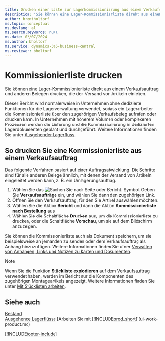 ```yaml
---
title: Drucken einer Liste zur Lagerkommissionierung aus einem Verkaufsauftrag
description: 'Sie können eine Lager-Kommissionierliste direkt aus einem Verkaufsauftrag, Verkaufsbeleg, Rechnungsbeleg und anderen ausgehenden Verkaufsauftragsbelegen drucken.'
author: brentholtorf
ms.topic: conceptual
ms.devlang: al
ms.search.keywords: null
ms.date: 02/07/2024
ms.author: bholtorf
ms.service: dynamics-365-business-central
ms.reviewer: bholtorf
---
```

# <a name="print-the-picking-list"></a>Kommissionierliste drucken

Sie können eine Lager-Kommissionierliste direkt aus einem Verkaufsauftrag und anderen Belegen drucken, die den Versand von Artikeln einleiten.

Dieser Bericht wird normalerweise in Unternehmen ohne dedizierte Funktionen für die Lagerverwaltung verwendet, sodass ein Lagerarbeiter die Kommissionierliste über den zugehörigen Verkaufsbeleg aufrufen oder drucken kann. In Unternehmen mit höherem Volumen oder komplexeren Prozessen werden die Lieferung und die Kommissionierung in dedizierten Lagerdokumenten geplant und durchgeführt. Weitere Informationen finden Sie unter [Ausgehender Lagerfluss](design-details-outbound-warehouse-flow.md).

## <a name="to-print-a-picking-list-from-a-sales-order"></a>So drucken Sie eine Kommissionierliste aus einem Verkaufsauftrag

Das folgende Verfahren basiert auf einer Auftragsabwicklung. Die Schritte sind für alle anderen Belege ähnlich, mit denen der Versand von Artikeln eingeleitet werden kann, z. B. ein Umlagerungsauftrag.

1. Wählen Sie das ![Suchen Sie nach Seite oder Bericht.](media/ui-search/search_small.png "Suche nach dem Symbol für Seite oder Bericht") Symbol. Geben Sie **Verkaufsaufträge** ein, und wählen Sie dann den zugehörigen Link.  
2. Öffnen Sie den Verkaufsauftrag, für den Sie Artikel auswählen möchten.  
3. Wählen Sie die Aktion **Bericht** und dann die Aktion **Kommissionierliste nach Bestellung** aus.  
4. Wählen Sie die Schaltfläche **Drucken** aus, um die Kommissionierliste zu drucken, oder die Schaltfläche **Vorschau**, um sie auf dem Bildschirm anzuzeigen.

Sie können die Kommissionierliste auch als Dokument speichern, um sie beispielsweise an jemanden zu senden oder dem Verkaufsauftrag als Anhang hinzuzufügen. Weitere Informationen finden Sie utner [Verwalten von Anhängen, Links und Notizen zu Karten und Dokumenten](ui-how-add-link-to-record.md).

> [!NOTE]
> Wenn Sie die Funktion **Stückliste explodieren** auf dem Verkaufsauftrag verwendet haben, werden im Bericht nur die Komponenten des zugehörigen Montageartikels angezeigt. Weitere Informationen finden Sie unter [Mit Stücklisten arbeiten](inventory-how-work-BOMs.md).

## <a name="see-also"></a>Siehe auch

[Bestand](inventory-manage-inventory.md)  
[Ausgehende Lagerflüsse](design-details-outbound-warehouse-flow.md)
[Arbeiten Sie mit [!INCLUDE[prod_short](includes/prod_short.md)]](ui-work-product.md)  

[!INCLUDE[footer-include](includes/footer-banner.md)]
